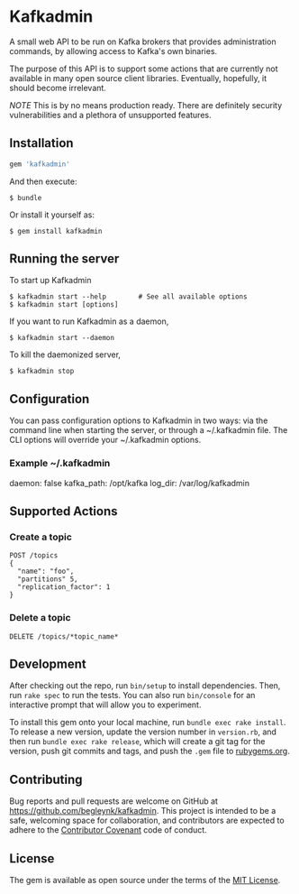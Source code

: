 # Kafkadmin

A small web API to be run on Kafka brokers that provides administration commands, by allowing access to Kafka's own binaries.

The purpose of this API is to support some actions that are currently not available in many open source client libraries. Eventually, hopefully, it should become irrelevant.

*NOTE*
This is by no means production ready. There are definitely security vulnerabilities and a plethora of unsupported features.

## Installation

```ruby
gem 'kafkadmin'
```

And then execute:

    $ bundle

Or install it yourself as:

    $ gem install kafkadmin

## Running the server

To start up Kafkadmin

    $ kafkadmin start --help        # See all available options
    $ kafkadmin start [options]

If you want to run Kafkadmin as a daemon,

    $ kafkadmin start --daemon

To kill the daemonized server,

    $ kafkadmin stop

## Configuration

You can pass configuration options to Kafkadmin in two ways: via the command line when starting the server, or through a ~/.kafkadmin file. The CLI options will override your ~/.kafkadmin options.

### Example ~/.kafkadmin

  daemon: false
  kafka_path: /opt/kafka
  log_dir: /var/log/kafkadmin

## Supported Actions

### Create a topic

    POST /topics
    {
      "name": "foo",
      "partitions" 5,
      "replication_factor": 1
    }

### Delete a topic

    DELETE /topics/*topic_name*

## Development

After checking out the repo, run `bin/setup` to install dependencies. Then, run `rake spec` to run the tests. You can also run `bin/console` for an interactive prompt that will allow you to experiment.

To install this gem onto your local machine, run `bundle exec rake install`. To release a new version, update the version number in `version.rb`, and then run `bundle exec rake release`, which will create a git tag for the version, push git commits and tags, and push the `.gem` file to [rubygems.org](https://rubygems.org).

## Contributing

Bug reports and pull requests are welcome on GitHub at https://github.com/begleynk/kafkadmin. This project is intended to be a safe, welcoming space for collaboration, and contributors are expected to adhere to the [Contributor Covenant](contributor-covenant.org) code of conduct.

## License

The gem is available as open source under the terms of the [MIT License](http://opensource.org/licenses/MIT).


